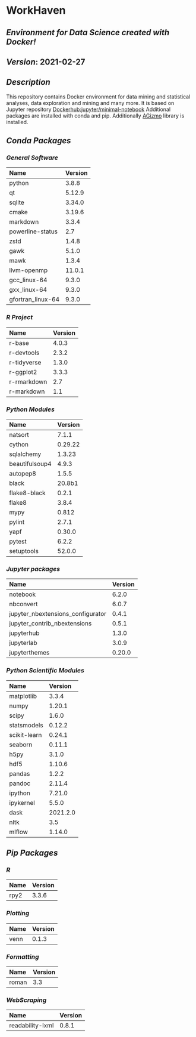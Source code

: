 
# WorkHaven

## _Environment for Data Science created with Docker!_

## _Version_: 2021-02-27

## _Description_

This repository contains Docker environment for data mining and statistical analyses, data exploration and mining and many more. It is based on Jupyter
repository
 [Dockerhub:jupyter/minimal-notebook](https://hub.docker.com/r/jupyter/minimal-notebook/)
Additional packages are installed with conda and pip.
Additionally [AGizmo](https://github.com/grzadr/agizmo) library is installed.

## _Conda Packages_

### _General Software_

|      Name      |     Version     |
|:---------------|:----------------|
|python|3.8.8|
|qt|5.12.9|
|sqlite|3.34.0|
|cmake|3.19.6|
|markdown|3.3.4|
|powerline-status|2.7|
|zstd|1.4.8|
|gawk|5.1.0|
|mawk|1.3.4|
|llvm-openmp|11.0.1|
|gcc_linux-64|9.3.0|
|gxx_linux-64|9.3.0|
|gfortran_linux-64|9.3.0|

### _R Project_

|      Name      |     Version     |
|:---------------|:----------------|
|r-base|4.0.3|
|r-devtools|2.3.2|
|r-tidyverse|1.3.0|
|r-ggplot2|3.3.3|
|r-rmarkdown|2.7|
|r-markdown|1.1|

### _Python Modules_

|      Name      |     Version     |
|:---------------|:----------------|
|natsort|7.1.1|
|cython|0.29.22|
|sqlalchemy|1.3.23|
|beautifulsoup4|4.9.3|
|autopep8|1.5.5|
|black|20.8b1|
|flake8-black|0.2.1|
|flake8|3.8.4|
|mypy|0.812|
|pylint|2.7.1|
|yapf|0.30.0|
|pytest|6.2.2|
|setuptools|52.0.0|

### _Jupyter packages_

|      Name      |     Version     |
|:---------------|:----------------|
|notebook|6.2.0|
|nbconvert|6.0.7|
|jupyter_nbextensions_configurator|0.4.1|
|jupyter_contrib_nbextensions|0.5.1|
|jupyterhub|1.3.0|
|jupyterlab|3.0.9|
|jupyterthemes|0.20.0|

### _Python Scientific Modules_

|      Name      |     Version     |
|:---------------|:----------------|
|matplotlib|3.3.4|
|numpy|1.20.1|
|scipy|1.6.0|
|statsmodels|0.12.2|
|scikit-learn|0.24.1|
|seaborn|0.11.1|
|h5py|3.1.0|
|hdf5|1.10.6|
|pandas|1.2.2|
|pandoc|2.11.4|
|ipython|7.21.0|
|ipykernel|5.5.0|
|dask|2021.2.0|
|nltk|3.5|
|mlflow|1.14.0|

## _Pip Packages_

### _R_

|      Name      |     Version     |
|:---------------|:----------------|
|rpy2|3.3.6|

### _Plotting_

|      Name      |     Version     |
|:---------------|:----------------|
|venn|0.1.3|

### _Formatting_

|      Name      |     Version     |
|:---------------|:----------------|
|roman|3.3|

### _WebScraping_

|      Name      |     Version     |
|:---------------|:----------------|
|readability-lxml|0.8.1|

